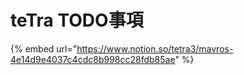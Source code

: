 # teTra TODO事項



{% embed url="https://www.notion.so/tetra3/mavros-4e14d9e4037c4cdc8b998cc28fdb85ae" %}



